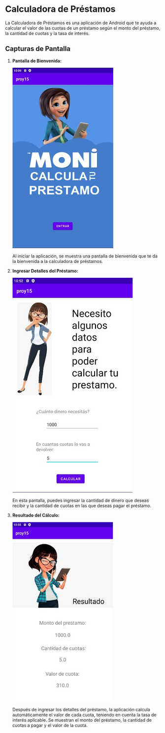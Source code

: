 # Calculadora de Préstamos

La Calculadora de Préstamos es una aplicación de Android que te ayuda a calcular el valor de las cuotas de un préstamo según el monto del préstamo, la cantidad de cuotas y la tasa de interés.

## Capturas de Pantalla

1. **Pantalla de Bienvenida:**

   ![Pantalla de Bienvenida](moni01.jpg)

   Al iniciar la aplicación, se muestra una pantalla de bienvenida que te da la bienvenida a la calculadora de préstamos.

2. **Ingresar Detalles del Préstamo:**

   ![Ingresar Detalles del Préstamo](moni02.jpg)

   En esta pantalla, puedes ingresar la cantidad de dinero que deseas recibir y la cantidad de cuotas en las que deseas pagar el préstamo.

3. **Resultado del Cálculo:**

   ![Resultado del Cálculo](moni03.jpg)

   Después de ingresar los detalles del préstamo, la aplicación calcula automáticamente el valor de cada cuota, teniendo en cuenta la tasa de interés aplicable. Se muestran el monto del préstamo, la cantidad de cuotas a pagar y el valor de la cuota.